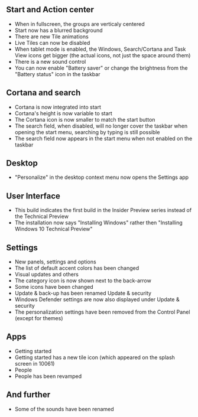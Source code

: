 ## Start and Action center
- When in fullscreen, the groups are verticaly centered
- Start now has a blurred background
- There are new Tile animations
- Live Tiles can now be disabled
- When tablet mode is enabled, the Windows, Search/Cortana and Task View icons get bigger (the actual icons, not just the space around them)
- There is a new sound control
- You can now enable "Battery saver" or change the brightness from the "Battery status" icon in the taskbar

## Cortana and search
- Cortana is now integrated into start
- Cortana's height is now variable to start
- The Cortana icon is now smaller to match the start button
- The search field, when disabled, will no longer cover the taskbar when opening the start menu, searching by typing is still possible
- The search field now appears in the start menu when not enabled on the taskbar

## Desktop
- "Personalize" in the desktop context menu now opens the Settings app

## User Interface
- This build indicates the first build in the Insider Preview series instead of the Technical Preview
- The installation now says "Installing Windows" rather then "Installing Windows 10 Technical Preview"

## Settings
- New panels, settings and options
 - The list of default accent colors has been changed
- Visual updates and others
 - The category icon is now shown next to the back-arrow
 - Some icons have been changed
 - Update & back-up has been renamed Update & security
 - Windows Defender settings are now also displayed under Update & security
- The personalization settings have been removed from the Control Panel (except for themes)

## Apps
- Getting started
 - Getting started has a new tile icon (which appeared on the splash screen in 10061)
- People
 - People has been revamped

## And further
- Some of the sounds have been renamed
